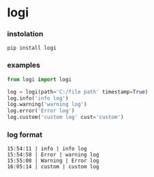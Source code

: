 # logi
### instolation
```
pip install logi
```
### examples

```python
from logi import logi

log = logi(path='C:/file path' timestamp=True)
log.info('info log')
log.warning('warning log')
log.error('Error log')
log.custom('custom log' cust='custom')
```

### log format

```
15:54:11 | info | info log
15:54:58 | Error | warning log
15:55:08 | Warning | Error log
16:05:14 | custom | custom log

```
